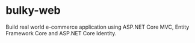 # bulky-web
Build real world e-commerce application using ASP.NET Core MVC, Entity Framework Core and ASP.NET Core Identity.
